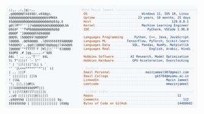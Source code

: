 <picture>
  <source srcset="https://raw.githubusercontent.com/mmazinjameel/mmazinjameel/main/dark_mode.svg?v=1759248793" media="(prefers-color-scheme: dark)">
  <img src="https://raw.githubusercontent.com/mmazinjameel/mmazinjameel/main/light_mode.svg?v=1759248793">
</picture>
